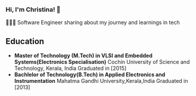 ### Hi, I'm Christina! 👋
👩🏻‍💻 Software Engineer sharing about my journey and learnings in tech
## Education

- **Master of Technology (M.Tech) in VLSI and Embedded Systems(Electronics Specialisation)**
  Cochin University of Science and Technology, Kerala, India
  Graduated in [2015]
- **Bachlelor of Technology(B.Tech) in Applied Electronics and Instrumentation**
  Mahatma Gandhi University,Kerala,India
  Graduated in [2013]
  
